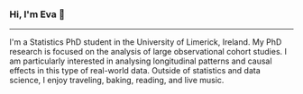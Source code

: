 ### Hi, I'm Eva 👋

***

I'm a Statistics PhD student in the University of Limerick, Ireland. My PhD research is focused on the analysis of large observational cohort studies. I am particularly interested in analysing longitudinal patterns and causal effects in this type of real-world data. Outside of statistics and data science, I enjoy traveling, baking, reading, and live music. 

<!--
**Eva-Ryan/Eva-Ryan** is a ✨ _special_ ✨ repository because its `README.md` (this file) appears on your GitHub profile.

Here are some ideas to get you started:

- 🔭 I’m currently working on ...
- 🌱 I’m currently learning ...
- 👯 I’m looking to collaborate on ...
- 🤔 I’m looking for help with ...
- 💬 Ask me about ...
- 📫 How to reach me: ...
- 😄 Pronouns: ...
- ⚡ Fun fact: ...
-->
